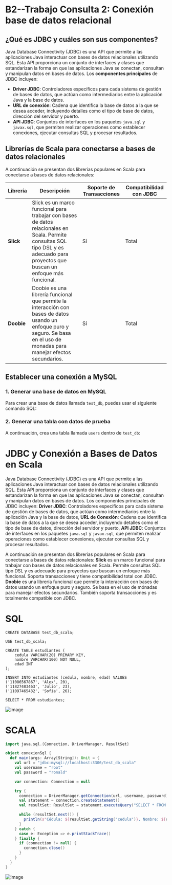 # B2--Trabajo Consulta 2: Conexión base de datos relacional

## ¿Qué es JDBC y cuáles son sus componentes?

Java Database Connectivity (JDBC) es una API que permite a las aplicaciones Java interactuar con bases de datos relacionales utilizando SQL. Esta API proporciona un conjunto de interfaces y clases que estandarizan la forma en que las aplicaciones Java se conectan, consultan y manipulan datos en bases de datos. Los **componentes principales** de JDBC incluyen:

- **Driver JDBC**: Controladores específicos para cada sistema de gestión de bases de datos, que actúan como intermediarios entre la aplicación Java y la base de datos.
- **URL de conexión**: Cadena que identifica la base de datos a la que se desea acceder, incluyendo detalles como el tipo de base de datos, dirección del servidor y puerto.
- **API JDBC**: Conjuntos de interfaces en los paquetes `java.sql` y `javax.sql`, que permiten realizar operaciones como establecer conexiones, ejecutar consultas SQL y procesar resultados.

## Librerías de Scala para conectarse a bases de datos relacionales

A continuación se presentan dos librerías populares en Scala para conectarse a bases de datos relacionales:

| Librería         | Descripción                                                                 | Soporte de Transacciones | Compatibilidad con JDBC |
|------------------|-----------------------------------------------------------------------------|--------------------------|--------------------------|
| **Slick**        | Slick es un marco funcional para trabajar con bases de datos relacionales en Scala. Permite consultas SQL tipo DSL y es adecuado para proyectos que buscan un enfoque más funcional. | Sí                       | Total                    |
| **Doobie**       | Doobie es una librería funcional que permite la interacción con bases de datos usando un enfoque puro y seguro. Se basa en el uso de monadas para manejar efectos secundarios. | Sí                       | Total                    |

## Establecer una conexión a MySQL

### 1. Generar una base de datos en MySQL

Para crear una base de datos llamada `test_db`, puedes usar el siguiente comando SQL:


### 2. Generar una tabla con datos de prueba

A continuación, crea una tabla llamada `users` dentro de `test_db`:

# JDBC y Conexión a Bases de Datos en Scala

Java Database Connectivity (JDBC) es una API que permite a las aplicaciones Java interactuar con bases de datos relacionales utilizando SQL. Esta API proporciona un conjunto de interfaces y clases que estandarizan la forma en que las aplicaciones Java se conectan, consultan y manipulan datos en bases de datos. Los componentes principales de JDBC incluyen: **Driver JDBC**: Controladores específicos para cada sistema de gestión de bases de datos, que actúan como intermediarios entre la aplicación Java y la base de datos, **URL de Conexión**: Cadena que identifica la base de datos a la que se desea acceder, incluyendo detalles como el tipo de base de datos, dirección del servidor y puerto, **API JDBC**: Conjuntos de interfaces en los paquetes `java.sql` y `javax.sql`, que permiten realizar operaciones como establecer conexiones, ejecutar consultas SQL y procesar resultados.

A continuación se presentan dos librerías populares en Scala para conectarse a bases de datos relacionales: **Slick** es un marco funcional para trabajar con bases de datos relacionales en Scala. Permite consultas SQL tipo DSL y es adecuado para proyectos que buscan un enfoque más funcional. Soporta transacciones y tiene compatibilidad total con JDBC. **Doobie** es una librería funcional que permite la interacción con bases de datos usando un enfoque puro y seguro. Se basa en el uso de mónadas para manejar efectos secundarios. También soporta transacciones y es totalmente compatible con JDBC.

# SQL
```mysql
CREATE DATABASE test_db_scala;

USE test_db_scala;

CREATE TABLE estudiantes (
    cedula VARCHAR(20) PRIMARY KEY,
    nombre VARCHAR(100) NOT NULL,
    edad INT
);

INSERT INTO estudiantes (cedula, nombre, edad) VALUES
('11086567867', 'Alex', 20),
('11827483463', 'Julio', 23),
('11097465432', 'Sofia', 26);

SELECT * FROM estudiantes;

```
![image](https://github.com/user-attachments/assets/2e5512e6-1925-4f8f-af77-ff51ac91b817)


# SCALA
``` scala
import java.sql.{Connection, DriverManager, ResultSet}

object conexionSql {
  def main(args: Array[String]): Unit = {
    val url = "jdbc:mysql://localhost:3306/test_db_scala"
    val username = "root"
    val password = "ronald"

    var connection: Connection = null

    try {
      connection = DriverManager.getConnection(url, username, password)
      val statement = connection.createStatement()
      val resultSet: ResultSet = statement.executeQuery("SELECT * FROM estudiantes")

      while (resultSet.next()) {
        println(s"Cédula: ${resultSet.getString("cedula")}, Nombre: ${resultSet.getString("nombre")}, Edad: ${resultSet.getInt("edad")}")
      }
    } catch {
      case e: Exception => e.printStackTrace()
    } finally {
      if (connection != null) {
        connection.close()
      }
    }
  }
}
```
![image](https://github.com/user-attachments/assets/e9e3a141-4de3-4b67-a916-6172125d1ba5)

